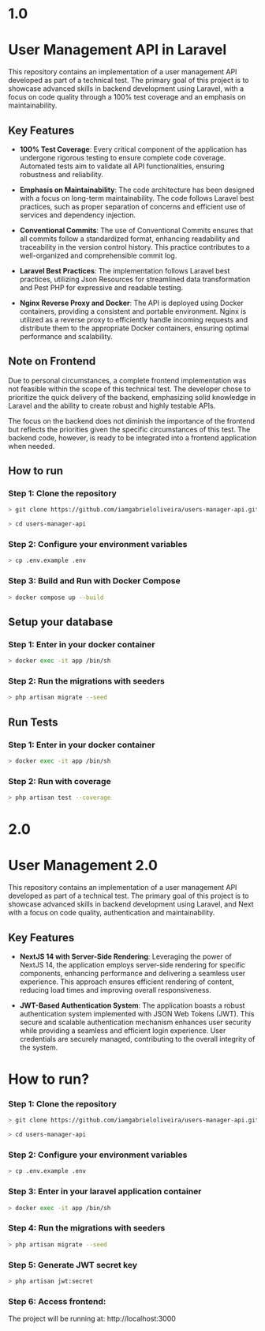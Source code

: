 # 1.0

# User Management API in Laravel

This repository contains an implementation of a user management API developed as part of a technical test. The primary goal of this project is to showcase advanced skills in backend development using Laravel, with a focus on code quality through a 100% test coverage and an emphasis on maintainability.

## Key Features

- **100% Test Coverage**: Every critical component of the application has undergone rigorous testing to ensure complete code coverage. Automated tests aim to validate all API functionalities, ensuring robustness and reliability.


- **Emphasis on Maintainability**: The code architecture has been designed with a focus on long-term maintainability. The code follows Laravel best practices, such as proper separation of concerns and efficient use of services and dependency injection.


- **Conventional Commits**: The use of Conventional Commits ensures that all commits follow a standardized format, enhancing readability and traceability in the version control history. This practice contributes to a well-organized and comprehensible commit log.


- **Laravel Best Practices**: The implementation follows Laravel best practices, utilizing Json Resources for streamlined data transformation and Pest PHP for expressive and readable testing.


- **Nginx Reverse Proxy and Docker**: The API is deployed using Docker containers, providing a consistent and portable environment. Nginx is utilized as a reverse proxy to efficiently handle incoming requests and distribute them to the appropriate Docker containers, ensuring optimal performance and scalability.

## Note on Frontend

Due to personal circumstances, a complete frontend implementation was not feasible within the scope of this technical test. The developer chose to prioritize the quick delivery of the backend, emphasizing solid knowledge in Laravel and the ability to create robust and highly testable APIs.

The focus on the backend does not diminish the importance of the frontend but reflects the priorities given the specific circumstances of this test. The backend code, however, is ready to be integrated into a frontend application when needed.

## How to run

### Step 1: Clone the repository
```bash
> git clone https://github.com/iamgabrieloliveira/users-manager-api.git

> cd users-manager-api
```

### Step 2: Configure your environment variables
```bash
> cp .env.example .env
```

### Step 3: Build and Run with Docker Compose
```bash
> docker compose up --build
```

## Setup your database

### Step 1: Enter in your docker container
```bash
> docker exec -it app /bin/sh
```

### Step 2: Run the migrations with seeders
```bash
> php artisan migrate --seed
```


## Run Tests

### Step 1: Enter in your docker container
```bash
> docker exec -it app /bin/sh
```

### Step 2: Run with coverage
```bash
> php artisan test --coverage
```

# 2.0

# User Management 2.0

This repository contains an implementation of a user management API developed as part of a technical test. The primary goal of this project is to showcase advanced skills in backend development using Laravel, and Next with a focus on code quality, authentication and maintainability.

## Key Features

- **NextJS 14 with Server-Side Rendering**: Leveraging the power of NextJS 14, the application employs server-side rendering for specific components, enhancing performance and delivering a seamless user experience. This approach ensures efficient rendering of content, reducing load times and improving overall responsiveness.

- **JWT-Based Authentication System**: The application boasts a robust authentication system implemented with JSON Web Tokens (JWT). This secure and scalable authentication mechanism enhances user security while providing a seamless and efficient login experience. User credentials are securely managed, contributing to the overall integrity of the system.

# How to run?

### Step 1: Clone the repository
```bash
> git clone https://github.com/iamgabrieloliveira/users-manager-api.git

> cd users-manager-api
```

### Step 2: Configure your environment variables
```bash
> cp .env.example .env
```

### Step 3: Enter in your laravel application container
```bash
> docker exec -it app /bin/sh
```

### Step 4: Run the migrations with seeders
```bash
> php artisan migrate --seed
```

### Step 5: Generate JWT secret key
```bash
> php artisan jwt:secret
```

### Step 6: Access frontend: 

The project will be running at: http://localhost:3000




